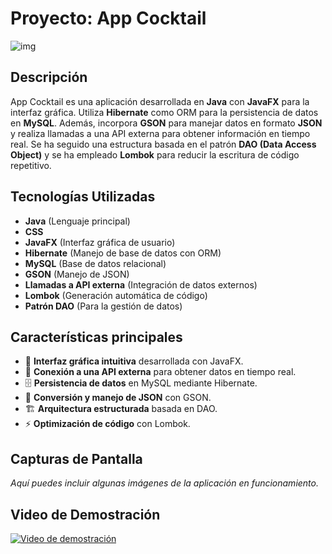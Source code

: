 
# Proyecto: App Cocktail

![img](https://github.com/user-attachments/assets/876a012d-aba1-466d-9ae1-f92494b35250)


## Descripción

App Cocktail es una aplicación desarrollada en **Java** con **JavaFX** para la interfaz gráfica. Utiliza **Hibernate** como ORM para la persistencia de datos en **MySQL**. Además, incorpora **GSON** para manejar datos en formato **JSON** y realiza llamadas a una API externa para obtener información en tiempo real. Se ha seguido una estructura basada en el patrón **DAO (Data Access Object)** y se ha empleado **Lombok** para reducir la escritura de código repetitivo.

## Tecnologías Utilizadas

- **Java** (Lenguaje principal)
- **CSS**
- **JavaFX** (Interfaz gráfica de usuario)
- **Hibernate** (Manejo de base de datos con ORM)
- **MySQL** (Base de datos relacional)
- **GSON** (Manejo de JSON)
- **Llamadas a API externa** (Integración de datos externos)
- **Lombok** (Generación automática de código)
- **Patrón DAO** (Para la gestión de datos)

## Características principales

- 📌 **Interfaz gráfica intuitiva** desarrollada con JavaFX.
- 🔗 **Conexión a una API externa** para obtener datos en tiempo real.
- 🗄️ **Persistencia de datos** en MySQL mediante Hibernate.
- 🔄 **Conversión y manejo de JSON** con GSON.
- 🏗️ **Arquitectura estructurada** basada en DAO.
- ⚡ **Optimización de código** con Lombok.


## Capturas de Pantalla

_Aquí puedes incluir algunas imágenes de la aplicación en funcionamiento._

## Video de Demostración

[![Video de demostración](https://img.youtube.com/vi/ID_DEL_VIDEO/maxresdefault.jpg)](https://www.youtube.com/watch?v=ID_DEL_VIDEO)



